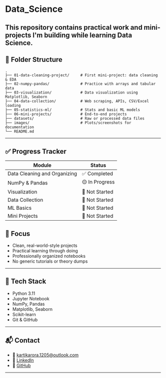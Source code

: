 # Data_Science
This repository contains practical work and mini-projects I'm building **while learning Data Science**.
---

## 📁 Folder Structure

```
.
├── 01-data-cleaning-project/     # First mini-project: data cleaning & EDA
├── 02-numpy-pandas/              # Practice with arrays and tabular data
├── 03-visualization/             # Data visualization using Matplotlib, Seaborn
├── 04-data-collection/           # Web scraping, APIs, CSV/Excel loading
├── 05-statistics-ml/             # Stats and basic ML models
├── 06-mini-projects/             # End-to-end projects
├── datasets/                     # Raw or processed data files
├── images/                       # Plots/screenshots for documentation
└── README.md
```

---

## ✅ Progress Tracker

| Module                                            | Status        |
|---------------------------------------------------|---------------|
| Data Cleaning and Organizing                      | ✅ Completed   |
| NumPy & Pandas                                    | 🟡 In Progress |
| Visualization                                     | 🔲 Not Started |
| Data Collection                                   | 🔲 Not Started |
| ML Basics                                         | 🔲 Not Started |
| Mini Projects                                     | 🔲 Not Started |


## 🧠 Focus

- Clean, real-world-style projects
- Practical learning through doing
- Professionally organized notebooks
- No generic tutorials or theory dumps

---

## 🧰 Tech Stack

- Python 3.11
- Jupyter Notebook
- NumPy, Pandas
- Matplotlib, Seaborn
- Scikit-learn
- Git & GitHub

---

## 📬 Contact

- 📧 kartikarora.1205@outlook.com
- 💼 [LinkedIn](https://linkedin.com/in/KA1205)
- 🐙 [GitHub](https://github.com/KA-1205)

---

